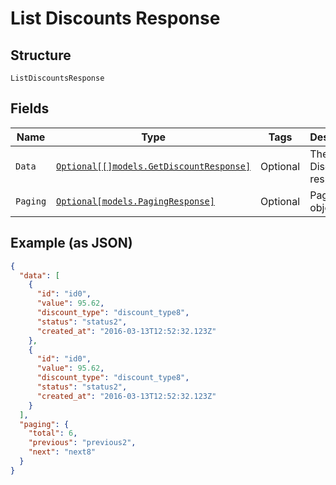 
# List Discounts Response

## Structure

`ListDiscountsResponse`

## Fields

| Name | Type | Tags | Description |
|  --- | --- | --- | --- |
| `Data` | [`Optional[[]models.GetDiscountResponse]`](../../doc/models/get-discount-response.md) | Optional | The Discounts response |
| `Paging` | [`Optional[models.PagingResponse]`](../../doc/models/paging-response.md) | Optional | Paging object |

## Example (as JSON)

```json
{
  "data": [
    {
      "id": "id0",
      "value": 95.62,
      "discount_type": "discount_type8",
      "status": "status2",
      "created_at": "2016-03-13T12:52:32.123Z"
    },
    {
      "id": "id0",
      "value": 95.62,
      "discount_type": "discount_type8",
      "status": "status2",
      "created_at": "2016-03-13T12:52:32.123Z"
    }
  ],
  "paging": {
    "total": 6,
    "previous": "previous2",
    "next": "next8"
  }
}
```

